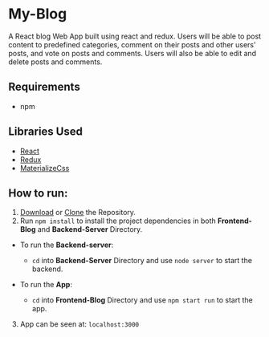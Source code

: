 # My-Blog
A React blog Web App built using react and redux. Users will be able to post content to predefined categories, comment on their posts and other users' posts, and vote on posts and comments. 
Users will also be able to edit and delete posts and comments.

## Requirements
* npm

## Libraries Used
* [React](https://reactjs.org/)
* [Redux](http://redux.js.org/)
* [MaterializeCss](https://materializecss.com)

## How to run:
1. [Download](https://github.com/sagarchoudhary96/My-Reads/archive/master.zip) or [Clone](https://github.com/sagarchoudhary96/My-Blog.git) the Repository.
2. Run `npm install` to install the project dependencies in both **Frontend-Blog** and **Backend-Server** Directory.
- To run the **Backend-server**: 
  - `cd` into **Backend-Server** Directory and use `node server` to start the backend.
  
- To run the **App**: 
  - `cd` into **Frontend-Blog** Directory and use `npm start run` to start the app.
  
3. App can be seen at: `localhost:3000`
